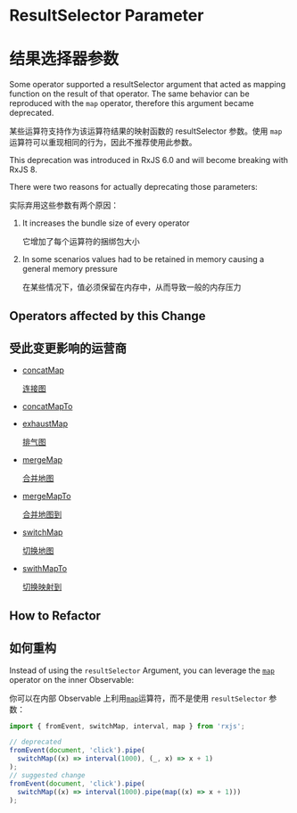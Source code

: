 # ResultSelector Parameter

# 结果选择器参数

Some operator supported a resultSelector argument that acted as mapping function on the result of that operator. The same behavior can be reproduced with the `map` operator, therefore this argument became deprecated.

某些运算符支持作为该运算符结果的映射函数的 resultSelector 参数。使用 `map` 运算符可以重现相同的行为，因此不推荐使用此参数。

<div class="alert is-important">
    <span>
        This deprecation was introduced in RxJS 6.0 and will become breaking with RxJS 8.
    </span>
</div>

There were two reasons for actually deprecating those parameters:

实际弃用这些参数有两个原因：

1. It increases the bundle size of every operator

   它增加了每个运算符的捆绑包大小

2. In some scenarios values had to be retained in memory causing a general memory pressure

   在某些情况下，值必须保留在内存中，从而导致一般的内存压力

## Operators affected by this Change

## 受此变更影响的运营商

- [concatMap](/api/operators/concatMap)

  [连接图](/api/operators/concatMap)

- [concatMapTo](/api/operators/concatMapTo)
- [exhaustMap](/api/operators/exhaustMap)

  [排气图](/api/operators/exhaustMap)

- [mergeMap](/api/operators/mergeMap)

  [合并地图](/api/operators/mergeMap)

- [mergeMapTo](/api/operators/mergeMapTo)

  [合并地图到](/api/operators/mergeMapTo)

- [switchMap](/api/operators/switchMap)

  [切换地图](/api/operators/switchMap)

- [swithMapTo](/api/operators/swithMapTo)

  [切换映射到](/api/operators/swithMapTo)

## How to Refactor

## 如何重构

Instead of using the `resultSelector` Argument, you can leverage the [`map`](/api/operators/map) operator on the inner Observable:

你可以在内部 Observable 上利用[`map`](/api/operators/map)运算符，而不是使用 `resultSelector` 参数：

<!-- prettier-ignore -->

```ts
import { fromEvent, switchMap, interval, map } from 'rxjs';

// deprecated
fromEvent(document, 'click').pipe(
  switchMap((x) => interval(1000), (_, x) => x + 1)
);
// suggested change
fromEvent(document, 'click').pipe(
  switchMap((x) => interval(1000).pipe(map((x) => x + 1)))
);
```
